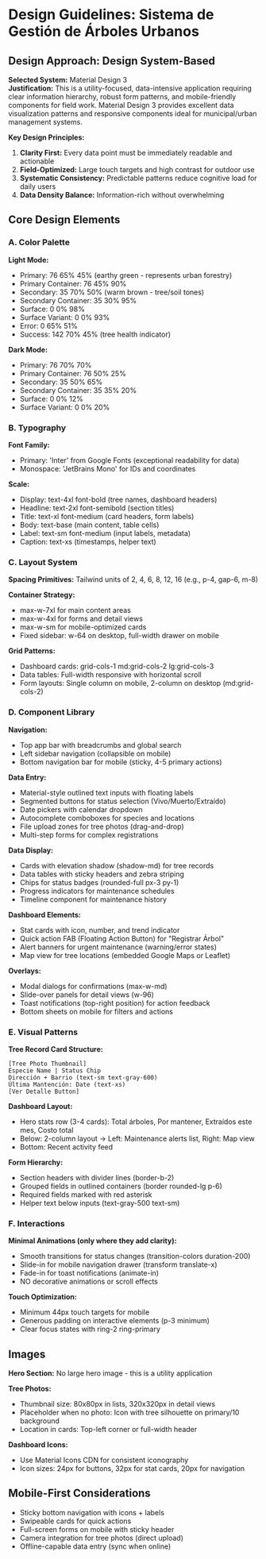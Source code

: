 # Design Guidelines: Sistema de Gestión de Árboles Urbanos

## Design Approach: Design System-Based

**Selected System:** Material Design 3  
**Justification:** This is a utility-focused, data-intensive application requiring clear information hierarchy, robust form patterns, and mobile-friendly components for field work. Material Design 3 provides excellent data visualization patterns and responsive components ideal for municipal/urban management systems.

**Key Design Principles:**
1. **Clarity First:** Every data point must be immediately readable and actionable
2. **Field-Optimized:** Large touch targets and high contrast for outdoor use
3. **Systematic Consistency:** Predictable patterns reduce cognitive load for daily users
4. **Data Density Balance:** Information-rich without overwhelming

## Core Design Elements

### A. Color Palette

**Light Mode:**
- Primary: 76 65% 45% (earthy green - represents urban forestry)
- Primary Container: 76 45% 90%
- Secondary: 35 70% 50% (warm brown - tree/soil tones)
- Secondary Container: 35 30% 95%
- Surface: 0 0% 98%
- Surface Variant: 0 0% 93%
- Error: 0 65% 51%
- Success: 142 70% 45% (tree health indicator)

**Dark Mode:**
- Primary: 76 70% 70%
- Primary Container: 76 50% 25%
- Secondary: 35 50% 65%
- Secondary Container: 35 35% 20%
- Surface: 0 0% 12%
- Surface Variant: 0 0% 20%

### B. Typography

**Font Family:**
- Primary: 'Inter' from Google Fonts (exceptional readability for data)
- Monospace: 'JetBrains Mono' for IDs and coordinates

**Scale:**
- Display: text-4xl font-bold (tree names, dashboard headers)
- Headline: text-2xl font-semibold (section titles)
- Title: text-xl font-medium (card headers, form labels)
- Body: text-base (main content, table cells)
- Label: text-sm font-medium (input labels, metadata)
- Caption: text-xs (timestamps, helper text)

### C. Layout System

**Spacing Primitives:** Tailwind units of 2, 4, 6, 8, 12, 16 (e.g., p-4, gap-6, m-8)

**Container Strategy:**
- max-w-7xl for main content areas
- max-w-4xl for forms and detail views
- max-w-sm for mobile-optimized cards
- Fixed sidebar: w-64 on desktop, full-width drawer on mobile

**Grid Patterns:**
- Dashboard cards: grid-cols-1 md:grid-cols-2 lg:grid-cols-3
- Data tables: Full-width responsive with horizontal scroll
- Form layouts: Single column on mobile, 2-column on desktop (md:grid-cols-2)

### D. Component Library

**Navigation:**
- Top app bar with breadcrumbs and global search
- Left sidebar navigation (collapsible on mobile)
- Bottom navigation bar for mobile (sticky, 4-5 primary actions)

**Data Entry:**
- Material-style outlined text inputs with floating labels
- Segmented buttons for status selection (Vivo/Muerto/Extraído)
- Date pickers with calendar dropdown
- Autocomplete comboboxes for species and locations
- File upload zones for tree photos (drag-and-drop)
- Multi-step forms for complex registrations

**Data Display:**
- Cards with elevation shadow (shadow-md) for tree records
- Data tables with sticky headers and zebra striping
- Chips for status badges (rounded-full px-3 py-1)
- Progress indicators for maintenance schedules
- Timeline component for maintenance history

**Dashboard Elements:**
- Stat cards with icon, number, and trend indicator
- Quick action FAB (Floating Action Button) for "Registrar Árbol"
- Alert banners for urgent maintenance (warning/error states)
- Map view for tree locations (embedded Google Maps or Leaflet)

**Overlays:**
- Modal dialogs for confirmations (max-w-md)
- Slide-over panels for detail views (w-96)
- Toast notifications (top-right position) for action feedback
- Bottom sheets on mobile for filters and actions

### E. Visual Patterns

**Tree Record Card Structure:**
```
[Tree Photo Thumbnail] 
Especie Name | Status Chip
Dirección + Barrio (text-sm text-gray-600)
Última Mantención: Date (text-xs)
[Ver Detalle Button]
```

**Dashboard Layout:**
- Hero stats row (3-4 cards): Total árboles, Por mantener, Extraídos este mes, Costo total
- Below: 2-column layout → Left: Maintenance alerts list, Right: Map view
- Bottom: Recent activity feed

**Form Hierarchy:**
- Section headers with divider lines (border-b-2)
- Grouped fields in outlined containers (border rounded-lg p-6)
- Required fields marked with red asterisk
- Helper text below inputs (text-gray-500 text-sm)

### F. Interactions

**Minimal Animations (only where they add clarity):**
- Smooth transitions for status changes (transition-colors duration-200)
- Slide-in for mobile navigation drawer (transform translate-x)
- Fade-in for toast notifications (animate-in)
- NO decorative animations or scroll effects

**Touch Optimization:**
- Minimum 44px touch targets for mobile
- Generous padding on interactive elements (p-3 minimum)
- Clear focus states with ring-2 ring-primary

## Images

**Hero Section:** No large hero image - this is a utility application  

**Tree Photos:**
- Thumbnail size: 80x80px in lists, 320x320px in detail views
- Placeholder when no photo: Icon with tree silhouette on primary/10 background
- Location in cards: Top-left corner or full-width header

**Dashboard Icons:**
- Use Material Icons CDN for consistent iconography
- Icon sizes: 24px for buttons, 32px for stat cards, 20px for navigation

## Mobile-First Considerations

- Sticky bottom navigation with icons + labels
- Swipeable cards for quick actions
- Full-screen forms on mobile with sticky header
- Camera integration for tree photos (direct upload)
- Offline-capable data entry (sync when online)